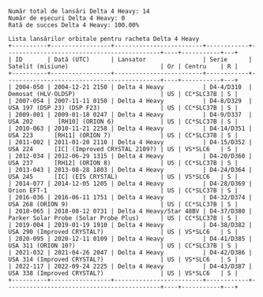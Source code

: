     Număr total de lansări Delta 4 Heavy: 14
    Număr de eșecuri Delta 4 Heavy: 0
    Rată de succes Delta 4 Heavy: 100.00%
    
    Lista lansărilor orbitale pentru racheta Delta 4 Heavy
    +----------+-----------------+-------------------------+------------+--------------------------------------------+----+-----------+---+
    | ID       | Dată (UTC)      | Lansator                | Serie      | Satelit (misiune)                          | Or | Centru    | R |
    +----------+-----------------+-------------------------+------------+--------------------------------------------+----+-----------+---+
    | 2004-050 | 2004-12-21 2150 | Delta 4 Heavy           | D4-4/D310  | Demosat (HLV-OLDSP)                        | US | CC*SLC37B | S |
    | 2007-054 | 2007-11-11 0150 | Delta 4 Heavy           | D4-8/D329  | USA 197 (DSP 23) (DSP F23)                 | US | CC*SLC37B | S |
    | 2009-001 | 2009-01-18 0247 | Delta 4 Heavy           | D4-9/D337  | USA 202       [RH10] (ORION 6)             | US | CC*SLC37B | S |
    | 2010-063 | 2010-11-21 2258 | Delta 4 Heavy           | D4-14/D351 | USA 223      [RH11] (ORION 7)              | US | CC*SLC37B | S |
    | 2011-002 | 2011-01-20 2110 | Delta 4 Heavy           | D4-15/D352 | USA 224      [IC] (Improved CRYSTAL 2109?) | US | VS*SLC6   | S |
    | 2012-034 | 2012-06-29 1315 | Delta 4 Heavy           | D4-20/D360 | USA 237      [RH12] (ORION 8)              | US | CC*SLC37B | S |
    | 2013-043 | 2013-08-28 1803 | Delta 4 Heavy           | D4-24/D364 | USA 245      [IC] (EIS CRYSTAL)            | US | VS*SLC6   | S |
    | 2014-077 | 2014-12-05 1205 | Delta 4 Heavy           | D4-28/D369 | Orion EFT-1                                | US | CC*SLC37B | S |
    | 2016-036 | 2016-06-11 1751 | Delta 4 Heavy           | D4-32/D374 | USA 268 (ORION 9)                          | US | CC*SLC37B | S |
    | 2018-065 | 2018-08-12 0731 | Delta 4 Heavy/Star 48BV | D4-37/D380 | Parker Solar Probe (Solar Probe Plus)      | US | CC*SLC37B | S |
    | 2019-004 | 2019-01-19 1910 | Delta 4 Heavy           | D4-38/D382 | USA 290 (Improved CRYSTAL?)                | US | VS*SLC6   | S |
    | 2020-095 | 2020-12-11 0109 | Delta 4 Heavy           | D4-41/D385 | USA 311 (ORION 10?)                        | US | CC*SLC37B | S |
    | 2021-032 | 2021-04-26 2047 | Delta 4 Heavy           | D4-42/D386 | USA 314 (Improved CRYSTAL?)                | US | VS*SLC6   | S |
    | 2022-117 | 2022-09-24 2225 | Delta 4 Heavy           | D4-43/D387 | USA 338 (Improved CRYSTAL?)                | US | VS*SLC6   | S |
    +----------+-----------------+-------------------------+------------+--------------------------------------------+----+-----------+---+
    
    
